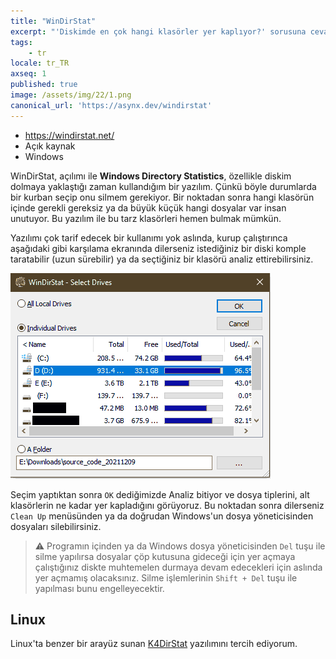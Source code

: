 ```yaml
---
title: "WinDirStat"
excerpt: "'Diskimde en çok hangi klasörler yer kaplıyor?' sorusuna cevap bulun!"
tags:
    - tr
locale: tr_TR
axseq: 1
published: true
image: /assets/img/22/1.png
canonical_url: 'https://asynx.dev/windirstat'
---
```


- <https://windirstat.net/>
- Açık kaynak
- Windows

WinDirStat, açılımı ile **Windows Directory Statistics**, özellikle diskim dolmaya
yaklaştığı zaman kullandığım bir yazılım. Çünkü böyle durumlarda bir kurban
seçip onu silmem gerekiyor. Bir noktadan sonra hangi klasörün içinde gerekli
gereksiz ya da büyük küçük hangi dosyalar var insan unutuyor. Bu yazılım ile bu
tarz klasörleri hemen bulmak mümkün.

Yazılımı çok tarif edecek bir kullanımı yok aslında, kurup çalıştırınca
aşağıdaki gibi karşılama ekranında dilerseniz istediğiniz bir diski komple
taratabilir (uzun sürebilir) ya da seçtiğiniz bir klasörü analiz
ettirebilirsiniz.

![WinDirStat Karşılama Ekranı](/assets/img/22/1-windirstat.png)

Seçim yaptıktan sonra `OK` dediğimizde Analiz bitiyor ve dosya tiplerini, alt
klasörlerin ne kadar yer kapladığını görüyoruz. Bu noktadan sonra dilerseniz
`Clean Up` menüsünden ya da doğrudan Windows'un dosya yöneticisinden dosyaları
silebilirsiniz.

> ⚠️ Programın içinden ya da Windows dosya yöneticisinden `Del` tuşu ile silme
> yapılırsa dosyalar çöp kutusuna gideceği için yer açmaya çalıştığınız diskte
> muhtemelen durmaya devam edecekleri için aslında yer açmamış olacaksınız. Silme
> işlemlerinin `Shift + Del` tuşu ile yapılması bunu engelleyecektir.

## Linux

Linux'ta benzer bir arayüz sunan
[K4DirStat](https://github.com/jeromerobert/k4dirstat) yazılımını tercih
ediyorum.
